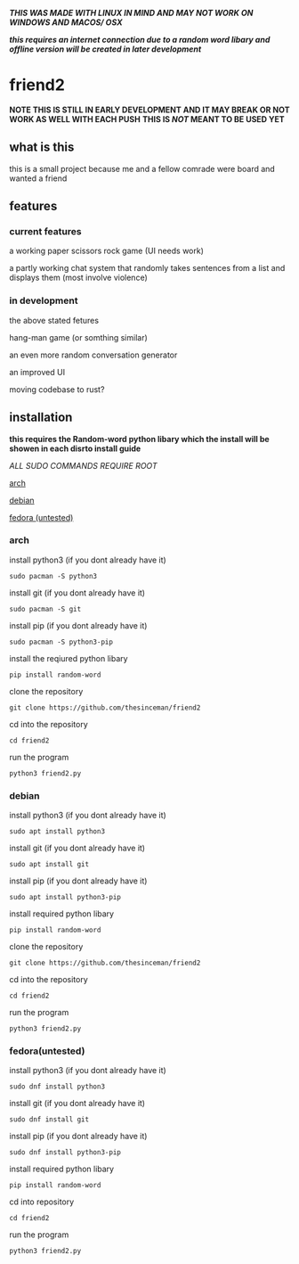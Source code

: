 ***THIS WAS MADE WITH LINUX IN MIND AND MAY NOT WORK ON WINDOWS AND MACOS/ OSX***

***this requires an internet connection due to a random word libary and offline version will be created in later development***
# friend2

**NOTE THIS IS STILL IN EARLY DEVELOPMENT AND IT MAY BREAK OR NOT WORK AS WELL WITH EACH PUSH**
**THIS IS *NOT* MEANT TO BE USED YET**

## what is this
this is a small project because me and a fellow comrade were board and wanted a friend

## features

### **current features**
a working paper scissors rock game (UI needs work)

a partly working chat system that randomly takes sentences from a list and displays them (most involve violence)

### **in development**
the above stated fetures

hang-man game (or somthing similar)

an even more random conversation generator

an improved UI

moving codebase to rust?

## installation
**this requires the Random-word python libary which the install will be showen in each disrto install guide**

*ALL SUDO COMMANDS REQUIRE ROOT*

[arch](#arch)

[debian](#debian)

[fedora (untested)](#fedorauntested)
### arch

install python3 (if you dont already have it)
```
sudo pacman -S python3
```
install git (if you dont already have it)
```
sudo pacman -S git
```
install pip (if you dont already have it)
```
sudo pacman -S python3-pip
```
install the reqiured python libary 
```
pip install random-word
```
clone the repository 
```
git clone https://github.com/thesinceman/friend2
```
cd into the repository
```
cd friend2
```
run the program
```
python3 friend2.py
```

### debian

install python3 (if you dont already have it)
```
sudo apt install python3
```
install git (if you dont already have it)
```
sudo apt install git
```
install pip (if you dont already have it)
```
sudo apt install python3-pip
```
install required python libary
```
pip install random-word
```
clone the repository
```
git clone https://github.com/thesinceman/friend2
```
cd into the repository 
```
cd friend2
```
run the program
```
python3 friend2.py
```
### fedora(untested)
install python3 (if you dont already have it)
```
sudo dnf install python3
```
install git (if you dont already have it)
```
sudo dnf install git
```
install pip (if you dont already have it)
```
sudo dnf install python3-pip
```
install required python libary 
```
pip install random-word
```
cd into repository 
```
cd friend2
```
run the program
```
python3 friend2.py
```
